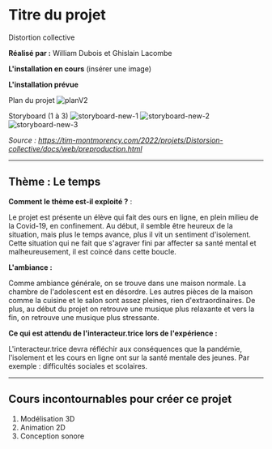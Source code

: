 # Titre du projet
Distortion collective

**Réalisé par :** William Dubois et Ghislain Lacombe

**L'installation en cours** 
(insérer une image)

**L'installation prévue** 

Plan du projet
![planV2](https://user-images.githubusercontent.com/89608228/157504106-2c2d8853-afc8-4bb7-905f-4a6e6a01a07b.png)

Storyboard (1 à 3)
![storyboard-new-1](https://user-images.githubusercontent.com/89608228/157504130-b83fff43-6c19-470f-b7c8-a1c43a3e2600.png)
![storyboard-new-2](https://user-images.githubusercontent.com/89608228/157504148-c71126b9-4ca6-4273-892b-de42bd0e6a08.png)
![storyboard-new-3](https://user-images.githubusercontent.com/89608228/157504164-324b1ef1-e67c-4f06-aa5b-2414f2160ae0.png)


*Source : https://tim-montmorency.com/2022/projets/Distorsion-collective/docs/web/preproduction.html*

---

## Thème : Le temps

**Comment le thème est-il exploité ?** :

Le projet est présente un élève qui fait des ours en ligne, en plein milieu de la Covid-19, en confinement. Au début, il semble être heureux de la situation, mais plus le temps avance, plus il vit un sentiment d'isolement. Cette situation qui ne fait que s'agraver fini par affecter sa santé mental et malheureusement, il est coincé dans cette boucle.  

**L'ambiance :**

Comme ambiance  générale, on se trouve dans une maison normale. La chambre de l'adolescent est en désordre. Les autres pièces de la maison comme la cuisine et le salon sont assez pleines, rien d'extraordinaires. De plus, au début du projet on retrouve une musique plus relaxante et vers la fin, on retrouve une musique plus stressante.  

**Ce qui est attendu de l'interacteur.trice lors de l'expérience :**

L'interacteur.trice devra réfléchir aux conséquences que la pandémie, l'isolement et les cours en ligne ont sur la santé mentale des jeunes. Par exemple : difficultés sociales et scolaires.

---

## Cours incontournables pour créer ce projet

1. Modélisation 3D
2. Animation 2D
3. Conception sonore


